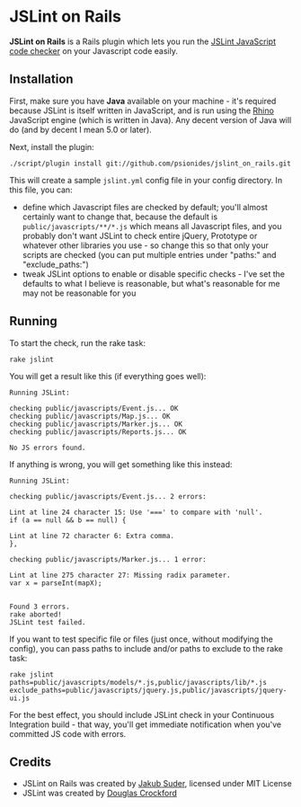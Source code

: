 # JSLint on Rails

**JSLint on Rails** is a Rails plugin which lets you run the [JSLint JavaScript code checker](http://jslint.com) on
your Javascript code easily.

## Installation

First, make sure you have **Java** available on your machine - it's required because JSLint is itself written in
JavaScript, and is run using the [Rhino](http://www.mozilla.org/rhino) JavaScript engine (which is written in Java).
Any decent version of Java will do (and by decent I mean 5.0 or later).

Next, install the plugin:

    ./script/plugin install git://github.com/psionides/jslint_on_rails.git

This will create a sample `jslint.yml` config file in your config directory. In this file, you can:

* define which Javascript files are checked by default; you'll almost certainly want to change that, because the default
is `public/javascripts/**/*.js` which means all Javascript files, and you probably don't want JSLint to check entire
jQuery, Prototype or whatever other libraries you use - so change this so that only your scripts are checked (you can
put multiple entries under "paths:" and "exclude_paths:")
* tweak JSLint options to enable or disable specific checks - I've set the defaults to what I believe is reasonable,
but what's reasonable for me may not be reasonable for you

## Running

To start the check, run the rake task:

    rake jslint

You will get a result like this (if everything goes well):

    Running JSLint:
    
    checking public/javascripts/Event.js... OK
    checking public/javascripts/Map.js... OK
    checking public/javascripts/Marker.js... OK
    checking public/javascripts/Reports.js... OK
    
    No JS errors found.

If anything is wrong, you will get something like this instead:

    Running JSLint:
    
    checking public/javascripts/Event.js... 2 errors:
    
    Lint at line 24 character 15: Use '===' to compare with 'null'.
    if (a == null && b == null) {
    
    Lint at line 72 character 6: Extra comma.
    },
    
    checking public/javascripts/Marker.js... 1 error:
    
    Lint at line 275 character 27: Missing radix parameter.
    var x = parseInt(mapX);
    
    
    Found 3 errors.
    rake aborted!
    JSLint test failed.

If you want to test specific file or files (just once, without modifying the config), you can pass paths to include
and/or paths to exclude to the rake task:

    rake jslint paths=public/javascripts/models/*.js,public/javascripts/lib/*.js exclude_paths=public/javascripts/jquery.js,public/javascripts/jquery-ui.js

For the best effect, you should include JSLint check in your Continuous Integration build - that way, you'll get
immediate notification when you've committed JS code with errors.

## Credits

* JSLint on Rails was created by [Jakub Suder](http://psionides.jogger.pl), licensed under MIT License
* JSLint was created by [Douglas Crockford](http://jslint.com)
